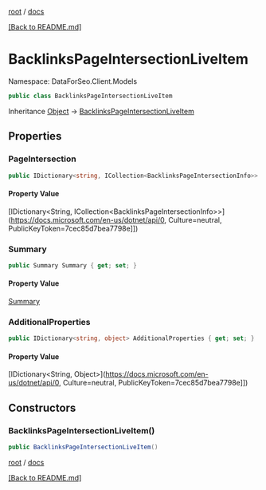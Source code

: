 [root](./../ "root") / [docs](./ "docs")

[[Back to README.md]](./../README.md "[Back to README.md]")

# BacklinksPageIntersectionLiveItem

Namespace: DataForSeo.Client.Models

```csharp
public class BacklinksPageIntersectionLiveItem
```

Inheritance [Object](https://docs.microsoft.com/en-us/dotnet/api/Object) → [BacklinksPageIntersectionLiveItem](./BacklinksPageIntersectionLiveItem.md)

## Properties

### **PageIntersection**

```csharp
public IDictionary<string, ICollection<BacklinksPageIntersectionInfo>> PageIntersection { get; set; }
```

#### Property Value

[IDictionary&lt;String, ICollection&lt;BacklinksPageIntersectionInfo&gt;&gt;](https://docs.microsoft.com/en-us/dotnet/api/0, Culture=neutral, PublicKeyToken=7cec85d7bea7798e]])<br>

### **Summary**

```csharp
public Summary Summary { get; set; }
```

#### Property Value

[Summary](./Summary.md)<br>

### **AdditionalProperties**

```csharp
public IDictionary<string, object> AdditionalProperties { get; set; }
```

#### Property Value

[IDictionary&lt;String, Object&gt;](https://docs.microsoft.com/en-us/dotnet/api/0, Culture=neutral, PublicKeyToken=7cec85d7bea7798e]])<br>

## Constructors

### **BacklinksPageIntersectionLiveItem()**

```csharp
public BacklinksPageIntersectionLiveItem()
```

[root](./../ "root") / [docs](./ "docs")

[[Back to README.md]](./../README.md "[Back to README.md]")